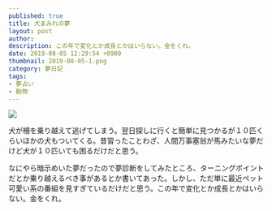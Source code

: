 ```yaml
---
published: true
title: 犬まみれの夢
layout: post
author: 
description: この年で変化とか成長とかはいらない。金をくれ。
date: 2019-08-05 12:29:54 +0900
thumbnail: 2019-08-05-1.png
category: 夢日記
tags:
- 夢占い
- 動物
---
```


![]({{site.baseurl}}/assets/img/2019-08-05-1.png)

犬が柵を乗り越えて逃げてしまう。翌日探しに行くと簡単に見つかるが１０匹くらいほかの犬もついてくる。昔習ったことわざ、人間万事塞翁が馬みたいな夢だけど犬が１０匹いても困るだけだと思う。

なにやら暗示めいた夢だったので夢診断をしてみたところ、ターニングポイントだとか乗り越えるべき事があるとか書いてあった。しかし、ただ単に最近ペット可愛い系の番組を見すぎているだけだと思う。この年で変化とか成長とかはいらない。金をくれ。
